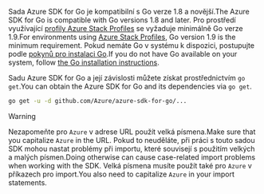 <span data-ttu-id="6746f-101">Sada Azure SDK for Go je kompatibilní s Go verze 1.8 a novější.</span><span class="sxs-lookup"><span data-stu-id="6746f-101">The Azure SDK for Go is compatible with Go versions 1.8 and later.</span></span> <span data-ttu-id="6746f-102">Pro prostředí využívající [profily Azure Stack Profiles](https://docs.microsoft.com/en-us/azure/azure-stack/azure-stack-version-profiles) se vyžaduje minimálně Go verze 1.9.</span><span class="sxs-lookup"><span data-stu-id="6746f-102">For environments using [Azure Stack Profiles](https://docs.microsoft.com/en-us/azure/azure-stack/azure-stack-version-profiles), Go version 1.9 is the minimum requirement.</span></span> <span data-ttu-id="6746f-103">Pokud nemáte Go v systému k dispozici, postupujte podle [pokynů pro instalaci Go](https://golang.org/doc/install).</span><span class="sxs-lookup"><span data-stu-id="6746f-103">If you do not have Go available on your system, follow [the Go installation instructions](https://golang.org/doc/install).</span></span>

<span data-ttu-id="6746f-104">Sadu Azure SDK for Go a její závislosti můžete získat prostřednictvím `go get`.</span><span class="sxs-lookup"><span data-stu-id="6746f-104">You can obtain the Azure SDK for Go and its dependencies via `go get`.</span></span>

```bash
go get -u -d github.com/Azure/azure-sdk-for-go/...
```

> [!WARNING]
> <span data-ttu-id="6746f-105">Nezapomeňte pro `Azure` v adrese URL použít velká písmena.</span><span class="sxs-lookup"><span data-stu-id="6746f-105">Make sure that you capitalize `Azure` in the URL.</span></span> <span data-ttu-id="6746f-106">Pokud to neuděláte, při práci s touto sadou SDK mohou nastat problémy při importu, které souvisejí s použitím velkých a malých písmen.</span><span class="sxs-lookup"><span data-stu-id="6746f-106">Doing otherwise can cause case-related import problems when working with the SDK.</span></span> <span data-ttu-id="6746f-107">Velká písmena musíte použít také pro `Azure` v příkazech pro import.</span><span class="sxs-lookup"><span data-stu-id="6746f-107">You also need to capitalize `Azure` in your import statements.</span></span>


